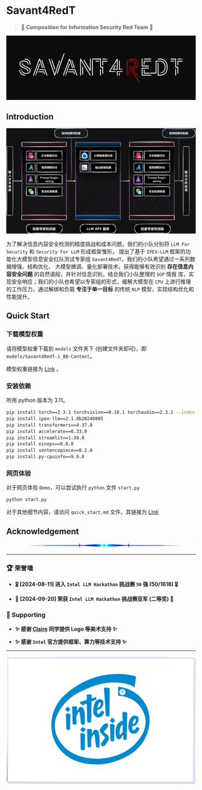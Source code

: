 # Savant4RedT

> 🎇 **Composition for Information Security Red Team** 🎇

![pic](docs/img/image_2.jpg)

## Introduction

![pic](docs/img/image_3.jpg)

为了解决信息内容安全检测的精度挑战和成本问题，我们的小队分别将 `LLM For Security` 和 `Security For LLM` 形成框架雏形，
提出了基于 `IPEX-LLM` 框架的功能化大模型信息安全红队测试专家组 `Savant4RedT`。我们的小队希望通过一系列数据增强、结构优化、
大模型微调、量化部署技术，获得能够有效识别 **存在信息内容安全问题** 的自然语段，并针对信息识别，结合我们小队整理的 `SOP` 情报
库，实现安全响应；我们的小队也希望以专家组的形式，缓解大模型在 `CPU` 上进行推理的工作压力，通过解绑和负载 **专注于单一目标** 
的传统 `NLP` 模型，实现结构优化和性能提升。

## Quick Start

### 下载模型权重

请将模型权重下载到 `models` 文件夹下 (创建文件夹即可)，即 `models/Savant4RedT-1_8B-Content`。

模型权重链接为 [Link](https://www.modelscope.cn/models/SaaRaaS/Savant4RedT-1_8B-Content) 。

### 安装依赖

所用 python 版本为 3.11。

```bash
pip install torch==2.3.1 torchvision==0.18.1 torchaudio==2.3.1 --index-url https://download.pytorch.org/whl/cpu
pip install ipex-llm==2.1.0b20240805
pip install transformers==4.37.0
pip install accelerate==0.33.0
pip install streamlit==1.38.0
pip install einops==0.8.0
pip install sentencepiece==0.2.0
pip install py-cpuinfo==9.0.0
```

### 网页体验

对于网页体验 `Demo`，可以尝试执行 `python` 文件 `start.py`

```bash
python start.py
```

对于其他细节内容，请访问 `quick_start.md` 文件，其链接为 [Link](docs/quick_start.md)

## Acknowledgement

![pic](docs/img/image_1.png)

---

### 🏆 荣誉墙

+ **🎖️ [2024-08-11] 进入 `Intel LLM Hackathon` 挑战赛 `50` 强 (50/1618) 🎖️**

+ **🥈 [2024-09-20] 荣获 `Intel LLM Hackathon` 挑战赛亚军 (二等奖) 🥈**

### 🥤 Supporting

+ **✨ 感谢 [Claire](https://space.bilibili.com/14888344?spm_id_from=333.1007.0.0) 同学提供 Logo 等美术支持 ✨**

+ **✨ 感谢 `Intel` 官方提供框架、算力等技术支持 ✨**

---

![pic](docs/img/image_4.png)
